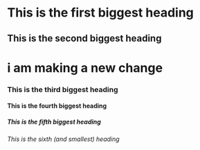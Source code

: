 # This is the first biggest heading

## This is the second biggest heading

# i am making a new change

### This is the third biggest heading

#### This is the fourth biggest heading

##### This is the fifth biggest heading

###### This is the sixth (and smallest) heading